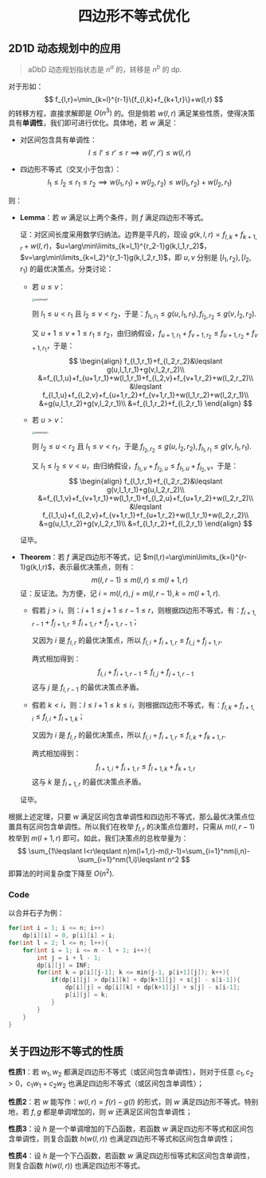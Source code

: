 <h1 style="text-align: center"> 四边形不等式优化 </h1>



## $\text{2D1D}$ 动态规划中的应用

> $\text{aDbD}$ 动态规划指状态是 $n^a$ 的，转移是 $n^b$ 的 $\text{dp}$. 

对于形如：
$$
f_{l,r}=\min_{k=l}^{r-1}\{f_{l,k}+f_{k+1,r}\}+w(l,r)
$$
的转移方程，直接求解即是 $O(n^3)$ 的。但是倘若 $w(l,r)$ 满足某些性质，使得决策具有**单调性**，我们即可进行优化。具体地，若 $w$ 满足：

- 对区间包含具有单调性：
  $$
  l\leqslant l'\leqslant r'\leqslant r \implies w(l',r')\leqslant w(l,r)
  $$

- 四边形不等式（交叉小于包含）：
  $$
  l_1\leqslant l_2\leqslant r_1\leqslant r_2\implies w(l_1,r_1)+w(l_2,r_2)\leqslant w(l_1,r_2)+w(l_2,r_1)
  $$

则：

- **Lemma**：若 $w$ 满足以上两个条件，则 $f$ 满足四边形不等式。

  证：对区间长度采用数学归纳法。边界是平凡的，现设 $g(k,l,r)=f_{l,k}+f_{k+1,r}+w(l,r)$，$u=\arg\min\limits_{k=l_1}^{r_2-1}g(k,l_1,r_2)$，$v=\arg\min\limits_{k=l_2}^{r_1-1}g(k,l_2,r_1)$，即 $u,v$ 分别是 $[l_1,r_2),[l_2,r_1)$ 的最优决策点。分类讨论：

  - 若 $u\leqslant v$：

    <img src="/Users/jason/Desktop/模板/动态规划 Dynamic Programming/img/quadrangle1.png" alt="quadrangle1" style="zoom: 33%;" />

    则 $l_1\leqslant u<r_1$ 且 $l_2\leqslant v<r_2$，于是：$f_{l_1,r_1}\leqslant g(u,l_1,r_1),\,f_{l_2,r_2}\leqslant g(v,l_2,r_2)$. 

    又 $u+1\leqslant v+1\leqslant r_1\leqslant r_2$，由归纳假设，$f_{u+1,r_1}+f_{v+1,r_2}\leqslant f_{u+1,r_2}+f_{v+1,r_1}$，于是：
    $$
    \begin{align}
    f_{l_1,r_1}+f_{l_2,r_2}&\leqslant g(u,l_1,r_1)+g(v,l_2,r_2)\\
    &=f_{l_1,u}+f_{u+1,r_1}+w(l_1,r_1)+f_{l_2,v}+f_{v+1,r_2}+w(l_2,r_2)\\
    &\leqslant f_{l_1,u}+f_{l_2,v}+f_{u+1,r_2}+f_{v+1,r_1}+w(l_1,r_2)+w(l_2,r_1)\\
    &=g(u,l_1,r_2)+g(v,l_2,r_1)\\
    &=f_{l_1,r_2}+f_{l_2,r_1}
    \end{align}
    $$

  - 若 $u>v$：

    <img src="/Users/jason/Desktop/模板/动态规划 Dynamic Programming/img/quadrangle2.png" alt="quadrangle2" style="zoom:33%;" />

    则 $l_2\leqslant u<r_2$ 且 $l_1\leqslant v<r_1$，于是 $f_{l_2,r_2}\leqslant g(u,l_2,r_2),\,f_{l_1,r_1}\leqslant g(v,l_1,r_1)$. 

    又 $l_1\leqslant l_2\leqslant v<u$，由归纳假设，$f_{l_1,v}+f_{l_2,u}\leqslant f_{l_1,u}+f_{l_2,v}$，于是：
    $$
    \begin{align}
    f_{l_1,r_1}+f_{l_2,r_2}&\leqslant g(v,l_1,r_1)+g(u,l_2,r_2)\\
    &=f_{l_1,v}+f_{v+1,r_1}+w(l_1,r_1)+f_{l_2,u}+f_{u+1,r_2}+w(l_2,r_2)\\
    &\leqslant f_{l_1,u}+f_{l_2,v}+f_{v+1,r_1}+f_{u+1,r_2}+w(l_1,r_1)+w(l_2,r_2)\\
    &=g(u,l_1,r_2)+g(v,l_2,r_1)\\
    &=f_{l_1,r_2}+f_{l_2,r_1}
    \end{align}
    $$

  证毕。

- **Theorem**：若 $f$ 满足四边形不等式，记 $m(l,r)=\arg\min\limits_{k=l}^{r-1}g(k,l,r)$，表示最优决策点，则有：
  $$
  m(l,r-1)\leqslant m(l,r)\leqslant m(l+1,r)
  $$
  证：反证法。为方便，记 $i=m(l,r),\,j=m(l,r-1),\,k=m(l+1,r)$. 

  - 假若 $j>i$，则：$i+1\leqslant j+1\leqslant r-1\leqslant r$，则根据四边形不等式，有：$f_{i+1,r-1}+f_{j+1,r}\leqslant f_{i+1,r}+f_{j+1,r-1}$；

    又因为 $i$ 是 $f_{l,r}$ 的最优决策点，所以 $f_{l,i}+f_{i+1,r}\leqslant f_{l,j}+f_{j+1,r}$. 

    两式相加得到：
    $$
    f_{l,i}+f_{i+1,r-1}\leqslant f_{l,j}+f_{j+1,r-1}
    $$
    这与 $j$ 是 $f_{l,r-1}$ 的最优决策点矛盾。

  - 假若 $k<i$，则：$l\leqslant l+1\leqslant k\leqslant i$，则根据四边形不等式，有：$f_{l,k}+f_{l+1,i}\leqslant f_{l,i}+f_{l+1,k}$；

    又因为 $i$ 是 $f_{l,r}$ 的最优决策点，所以 $f_{l,i}+f_{i+1,r}\leqslant f_{l,k}+f_{k+1,r}$. 

    两式相加得到：
    $$
    f_{l+1,i}+f_{i+1,r}\leqslant f_{l+1,k}+f_{k+1,r}
    $$
    这与 $k$ 是 $f_{l+1,r}$ 的最优决策点矛盾。

  证毕。



根据上述定理，只要 $w$ 满足区间包含单调性和四边形不等式，那么最优决策点位置具有区间包含单调性。所以我们在枚举 $f_{l,r}$ 的决策点位置时，只需从 $m(l,r-1)$ 枚举到 $m(l+1,r)$ 即可。如此，我们决策点的总枚举量为：
$$
\sum_{1\leqslant l<r\leqslant n}m(l+1,r)-m(l,r-1)=\sum_{i=1}^nm(i,n)-\sum_{i=1}^nm(1,i)\leqslant n^2
$$
即算法的时间复杂度下降至 $O(n^2)$. 



### Code

以合并石子为例：

```cpp
for(int i = 1; i <= n; i++)
	dp[i][i] = 0, p[i][i] = i;
for(int l = 2; l <= n; l++){
    for(int i = 1; i <= n - l + 1; i++){
        int j = i + l - 1;
        dp[i][j] = INF;
        for(int k = p[i][j-1]; k <= min(j-1, p[i+1][j]); k++){
            if(dp[i][j] > dp[i][k] + dp[k+1][j] + s[j] - s[i-1]){
                dp[i][j] = dp[i][k] + dp[k+1][j] + s[j] - s[i-1];
                p[i][j] = k;
            }
        }
    }
}
```



## 关于四边形不等式的性质

**性质1**：若 $w_1,w_2$ 都满足四边形不等式（或区间包含单调性），则对于任意 $c_1,c_2>0$，$c_1w_1+c_2w_2$ 也满足四边形不等式（或区间包含单调性）；

**性质2**：若 $w$ 能写作：$w(l,r)=f(r)-g(l)$ 的形式，则 $w$ 满足四边形不等式。特别地，若 $f,g$ 都是单调增加的，则 $w$ 还满足区间包含单调性；

**性质3**：设 $h$ 是一个单调增加的下凸函数，若函数 $w$ 满足四边形不等式和区间包含单调性，则复合函数 $h(w(l,r))$ 也满足四边形不等式和区间包含单调性；

**性质4**：设 $h$ 是一个下凸函数，若函数 $w$ 满足四边形恒等式和区间包含单调性，则复合函数 $h(w(l,r))$ 也满足四边形不等式。

